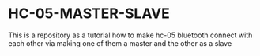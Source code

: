 # HC-05-MASTER-SLAVE
This is a repository as a tutorial how to make hc-05 bluetooth connect with each other via making one of them a master and the other as a slave
